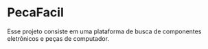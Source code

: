 # PecaFacil

Esse projeto consiste em uma plataforma de busca de componentes eletrônicos e peças de computador.

